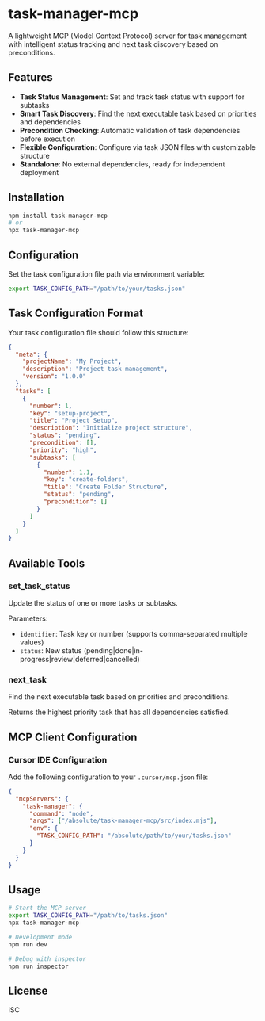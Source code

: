 # task-manager-mcp

A lightweight MCP (Model Context Protocol) server for task management with intelligent status tracking and next task discovery based on preconditions.

## Features

- **Task Status Management**: Set and track task status with support for subtasks
- **Smart Task Discovery**: Find the next executable task based on priorities and dependencies
- **Precondition Checking**: Automatic validation of task dependencies before execution
- **Flexible Configuration**: Configure via task JSON files with customizable structure
- **Standalone**: No external dependencies, ready for independent deployment

## Installation

```bash
npm install task-manager-mcp
# or
npx task-manager-mcp
```

## Configuration

Set the task configuration file path via environment variable:

```bash
export TASK_CONFIG_PATH="/path/to/your/tasks.json"
```

## Task Configuration Format

Your task configuration file should follow this structure:

```json
{
  "meta": {
    "projectName": "My Project",
    "description": "Project task management",
    "version": "1.0.0"
  },
  "tasks": [
    {
      "number": 1,
      "key": "setup-project",
      "title": "Project Setup",
      "description": "Initialize project structure",
      "status": "pending",
      "precondition": [],
      "priority": "high",
      "subtasks": [
        {
          "number": 1.1,
          "key": "create-folders",
          "title": "Create Folder Structure",
          "status": "pending",
          "precondition": []
        }
      ]
    }
  ]
}
```

## Available Tools

### set_task_status

Update the status of one or more tasks or subtasks.

Parameters:

- `identifier`: Task key or number (supports comma-separated multiple values)
- `status`: New status (pending|done|in-progress|review|deferred|cancelled)

### next_task

Find the next executable task based on priorities and preconditions.

Returns the highest priority task that has all dependencies satisfied.

## MCP Client Configuration

### Cursor IDE Configuration

Add the following configuration to your `.cursor/mcp.json` file:

```json
{
  "mcpServers": {
    "task-manager": {
      "command": "node",
      "args": ["/absolute/task-manager-mcp/src/index.mjs"],
      "env": {
        "TASK_CONFIG_PATH": "/absolute/path/to/your/tasks.json"
      }
    }
  }
}
```

## Usage

```bash
# Start the MCP server
export TASK_CONFIG_PATH="/path/to/tasks.json"
npx task-manager-mcp

# Development mode
npm run dev

# Debug with inspector
npm run inspector
```

## License

ISC

